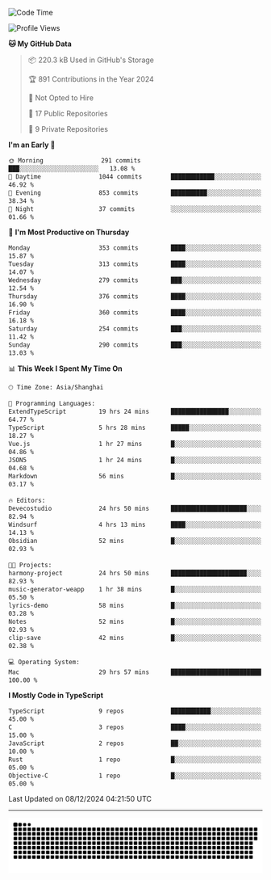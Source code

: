 <!--
<picture>
  <source
    srcset="https://github-readme-stats.vercel.app/api?username=kevinxft&show_icons=true&theme=dark"
    media="(prefers-color-scheme: dark)"
  />
  <source
    srcset="https://github-readme-stats.vercel.app/api?username=kevinxft&show_icons=true"
    media="(prefers-color-scheme: light), (prefers-color-scheme: no-preference)"
  />
  <img src="https://github-readme-stats.vercel.app/api?username=kevinxft&show_icons=true" />
</picture>
-->

<!--START_SECTION:waka-->
![Code Time](http://img.shields.io/badge/Code%20Time-2%2C883%20hrs%2032%20mins-blue)

![Profile Views](http://img.shields.io/badge/Profile%20Views-0-blue)

**🐱 My GitHub Data** 

> 📦 220.3 kB Used in GitHub's Storage 
 > 
> 🏆 891 Contributions in the Year 2024
 > 
> 🚫 Not Opted to Hire
 > 
> 📜 17 Public Repositories 
 > 
> 🔑 9 Private Repositories 
 > 
**I'm an Early 🐤** 

```text
🌞 Morning                291 commits         ███░░░░░░░░░░░░░░░░░░░░░░   13.08 % 
🌆 Daytime                1044 commits        ████████████░░░░░░░░░░░░░   46.92 % 
🌃 Evening                853 commits         ██████████░░░░░░░░░░░░░░░   38.34 % 
🌙 Night                  37 commits          ░░░░░░░░░░░░░░░░░░░░░░░░░   01.66 % 
```
📅 **I'm Most Productive on Thursday** 

```text
Monday                   353 commits         ████░░░░░░░░░░░░░░░░░░░░░   15.87 % 
Tuesday                  313 commits         ████░░░░░░░░░░░░░░░░░░░░░   14.07 % 
Wednesday                279 commits         ███░░░░░░░░░░░░░░░░░░░░░░   12.54 % 
Thursday                 376 commits         ████░░░░░░░░░░░░░░░░░░░░░   16.90 % 
Friday                   360 commits         ████░░░░░░░░░░░░░░░░░░░░░   16.18 % 
Saturday                 254 commits         ███░░░░░░░░░░░░░░░░░░░░░░   11.42 % 
Sunday                   290 commits         ███░░░░░░░░░░░░░░░░░░░░░░   13.03 % 
```


📊 **This Week I Spent My Time On** 

```text
🕑︎ Time Zone: Asia/Shanghai

💬 Programming Languages: 
ExtendTypeScript         19 hrs 24 mins      ████████████████░░░░░░░░░   64.77 % 
TypeScript               5 hrs 28 mins       █████░░░░░░░░░░░░░░░░░░░░   18.27 % 
Vue.js                   1 hr 27 mins        █░░░░░░░░░░░░░░░░░░░░░░░░   04.86 % 
JSON5                    1 hr 24 mins        █░░░░░░░░░░░░░░░░░░░░░░░░   04.68 % 
Markdown                 56 mins             █░░░░░░░░░░░░░░░░░░░░░░░░   03.17 % 

🔥 Editors: 
Devecostudio             24 hrs 50 mins      █████████████████████░░░░   82.94 % 
Windsurf                 4 hrs 13 mins       ████░░░░░░░░░░░░░░░░░░░░░   14.13 % 
Obsidian                 52 mins             █░░░░░░░░░░░░░░░░░░░░░░░░   02.93 % 

🐱‍💻 Projects: 
harmony-project          24 hrs 50 mins      █████████████████████░░░░   82.93 % 
music-generator-weapp    1 hr 38 mins        █░░░░░░░░░░░░░░░░░░░░░░░░   05.50 % 
lyrics-demo              58 mins             █░░░░░░░░░░░░░░░░░░░░░░░░   03.28 % 
Notes                    52 mins             █░░░░░░░░░░░░░░░░░░░░░░░░   02.93 % 
clip-save                42 mins             █░░░░░░░░░░░░░░░░░░░░░░░░   02.38 % 

💻 Operating System: 
Mac                      29 hrs 57 mins      █████████████████████████   100.00 % 
```

**I Mostly Code in TypeScript** 

```text
TypeScript               9 repos             ███████████░░░░░░░░░░░░░░   45.00 % 
C                        3 repos             ████░░░░░░░░░░░░░░░░░░░░░   15.00 % 
JavaScript               2 repos             ██░░░░░░░░░░░░░░░░░░░░░░░   10.00 % 
Rust                     1 repo              █░░░░░░░░░░░░░░░░░░░░░░░░   05.00 % 
Objective-C              1 repo              █░░░░░░░░░░░░░░░░░░░░░░░░   05.00 % 
```




 Last Updated on 08/12/2024 04:21:50 UTC
<!--END_SECTION:waka-->

---

<picture>
  <source media="(prefers-color-scheme: dark)" srcset="https://raw.githubusercontent.com/kevinxft/kevinxft/output/github-contribution-grid-snake-dark.svg">
  <source media="(prefers-color-scheme: light)" srcset="https://raw.githubusercontent.com/kevinxft/kevinxft/output/github-contribution-grid-snake.svg">
  <img alt="github contribution grid snake animation" src="https://raw.githubusercontent.com/kevinxft/kevinxft/output/github-contribution-grid-snake.svg">
</picture>